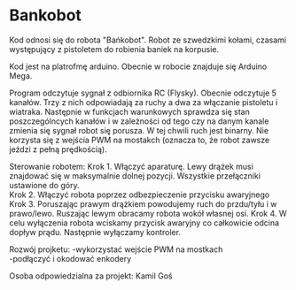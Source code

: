# Bankobot

Kod odnosi się do robota "Bańkobot". Robot ze szwedzkimi kołami, czasami występujący z pistoletem do robienia baniek na korpusie. <br/> 

Kod jest na platrofmę arduino. Obecnie w robocie znajduje się Arduino Mega. <br/> 

Program odczytuje sygnał z odbiornika RC (Flysky). Obecnie odczytuje 5 kanałów. Trzy z nich odpowiadają za ruchy a dwa 
za włączanie pistoletu i wiatraka. Następnie w funkcjach warunkowych sprawdza się stan poszczególncych kanałów i w zależności od tego 
czy na danym kanale zmienia się sygnał robot się porusza. W tej chwili ruch jest binarny. Nie korzysta się z wejścia PWM na mostakch
(oznacza to, że robot zawsze jeździ z pełną prędkością). <br/> 

Sterowanie robotem:
Krok 1. Włączyć aparaturę. Lewy drążek musi znajdować się w maksymalnie dolnej pozycji. Wszystkie przełączniki ustawione do góry. <br/>
Krok 2. Włączyć robota poprzez odbezpieczenie przycisku awaryjnego <br/>
Krok 3. Poruszając prawym drążkiem powodujemy ruch do przdu/tyłu i w prawo/lewo. Ruszając lewym obracamy robota wokół własnej osi.
Krok 4. W celu wyłączenia robota wciskamy przycisk awaryjny co całkowicie odcina dopływ prądu. Następnie wyłączamy kontroler. 
 


Rozwój projketu: 
-wykorzystać wejście PWM na mostkach <br/>
-podłączyć i okodować enkodery
 

Osoba odpowiedzialna za projekt:
Kamil Goś 
